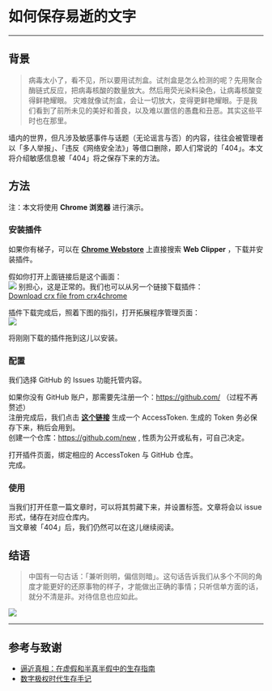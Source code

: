 # 如何保存易逝的文字

---

## 背景

> 病毒太小了，看不见，所以要用试剂盒。试剂盒是怎么检测的呢？先用聚合酶链式反应，把病毒核酸的数量放大。然后用荧光染料染色，让病毒核酸变得鲜艳耀眼。
> 灾难就像试剂盒，会让一切放大，变得更鲜艳耀眼。于是我们看到了前所未见的美好和善良，以及难以置信的愚蠢和丑恶。其实这些平时也在那里。

墙内的世界，但凡涉及敏感事件与话题（无论谣言与否）的内容，往往会被管理者以「多人举报」、「违反《网络安全法》」等借口删除，即人们常说的「404」。本文将介绍敏感信息被「404」将之保存下来的方法。

## 方法

注：本文将使用 **Chrome 浏览器** 进行演示。

### 安装插件

如果你有梯子，可以在 [**Chrome Webstore**](https://chrome.google.com/webstore/category/extensions?hl=zh-CN) 上直接搜索 **Web Clipper** ，下载并安装插件。

假如你打开上面链接后是这个画面：  
![](https://cdn.jsdelivr.net/gh/linyuxuanlin/Wiki-media/img/20200207144241.png)
别担心，这是正常的。我们也可以从另一个链接下载插件：  
[Download crx file from crx4chrome](https://www.crx4chrome.com/go.php?p=169618&s=1&l=https%3A%2F%2Ff2.crx4chrome.com%2Fcrx.php%3Fi%3Dmhfbofiokmppgdliakminbgdgcmbhbac%26v%3D1.18.0)

插件下载完成后，照着下图的指引，打开拓展程序管理页面：  
![](https://cdn.jsdelivr.net/gh/linyuxuanlin/Wiki-media/img/20200207144627.png)

将刚刚下载的插件拖到这儿以安装。

### 配置

我们选择 GitHub 的 Issues 功能托管内容。

如果你没有 GitHub 账户，那需要先注册一个：https://github.com/ （过程不再赘述）  
注册完成后，我们点击 [**这个链接**](https://github.com/settings/tokens/new?scopes=repo&description=Web%20Clipper) 生成一个 AccessToken. 生成的 Token 务必保存下来，稍后会用到。  
创建一个仓库：https://github.com/new , 性质为公开或私有，可自己决定。  

打开插件页面，绑定相应的 AccessToken 与 GitHub 仓库。  
完成。

### 使用

当我们打开任意一篇文章时，可以将其剪藏下来，并设置标签。文章将会以 issue 形式，储存在对应仓库内。  
当文章被「404」后，我们仍然可以在这儿继续阅读。



## 结语

> 中国有一句古话：「兼听则明，偏信则暗」。这句话告诉我们从多个不同的角度才能更好的还原事物的样子，才能做出正确的事情；只听信单方面的话，就分不清是非。对待信息也应如此。

![](https://cdn.jsdelivr.net/gh/linyuxuanlin/Wiki-media/img/20200207140430.jpg)



---

## 参考与致谢

* [逼近真相：在虚假和半真半假中的生存指南](https://mp.weixin.qq.com/s?__biz=MzAxMjQwNDcxNQ==&mid=2649329422&idx=1&sn=7f104ad54b862e94e889b335540cf85b&chksm=83af7d8ab4d8f49cb965a02a0988190fb7ef3a2abc4dd2ba62ed94ba7b4ac22aa506b11e6cf2&mpshare=1&scene=1&srcid=&sharer_sharetime=1581056806984&sharer_shareid=57baeb2b96d0cff9b17ac2c15b36602b&key=89c13119caee7b32f577a3b86d4de27c26b06239fbe092655e565f03e63f6810b2a7f6265a6b06302d4f6bb40433ea11b14283b80af696e4ba859598cac6ba8ecf67e3f62417a1de3347aad106a5e70b&ascene=1&uin=MTk5MDUwOTA0Mg%3D%3D&devicetype=Windows+10&version=6208006f&lang=zh_CN&exportkey=AwreTiO%2BkLxNNC2wt4nS0xA%3D&pass_ticket=9ERj0119cqTkVmDsc4nP%2BPcvPRUOx3xYuJyu6%2Bei%2Bmn1pTPoSMBYPULl6wx76He3)
* [数字极权时代生存手记](https://g-rosidte.gitbook.io/record-of-survival-in-digital-totalitarian-era/v/shu-zi-ji-quan-shi-dai-sheng-cun-shou-ji/)




